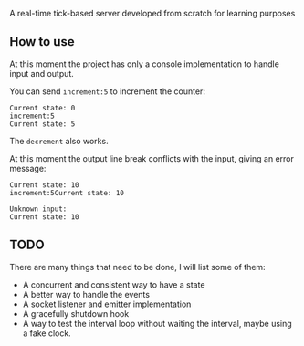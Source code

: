 A real-time tick-based server developed from scratch for learning purposes


## How to use

At this moment the project has only a console implementation to handle input and output.

You can send `increment:5` to increment the counter:

```
Current state: 0
increment:5
Current state: 5
```

The `decrement` also works.

At this moment the output line break conflicts with the input, giving an error message:

```
Current state: 10
increment:5Current state: 10

Unknown input: 
Current state: 10
```

## TODO

There are many things that need to be done, I will list some of them:

 - A concurrent and consistent way to have a state
 - A better way to handle the events
 - A socket listener and emitter implementation 
 - A gracefully shutdown hook
 - A way to test the interval loop without waiting the interval, maybe using a fake clock.

